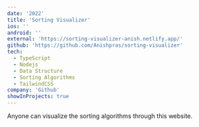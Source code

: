 ```yaml
---
date: '2022'
title: 'Sorting Visualizer'
ios: ''
android: ''
external: 'https://sorting-visualizer-anish.netlify.app/'
github: 'https://github.com/Anishpras/sorting-visualizer'
tech:
  - TypeScript
  - Nodejs
  - Data Structure
  - Sorting Algorithms
  - TailwindCSS
company: 'Github'
showInProjects: true
---
```


Anyone can visualize the sorting algorithms through this website.
